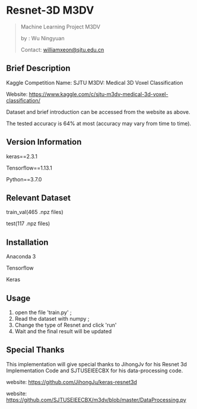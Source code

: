 # Resnet-3D M3DV

> Machine Learning Project M3DV
>
> by : Wu Ningyuan
>
> Contact: williamxeon@sjtu.edu.cn



## Brief Description

Kaggle Competition Name: SJTU M3DV: Medical 3D Voxel Classification

Website: https://www.kaggle.com/c/sjtu-m3dv-medical-3d-voxel-classification/

Dataset and brief introduction can be accessed from the website as above.

The tested accuracy is 64% at most (accuracy may vary from time to time).



## Version Information

keras==2.3.1

Tensorflow==1.13.1

Python==3.7.0



## Relevant Dataset

train_val(465 .npz files)

test(117 .npz files)



## Installation

Anaconda 3

Tensorflow

Keras



## Usage

1. open the file 'train.py' ;
2. Read the dataset with numpy ;
3. Change the type of Resnet and click 'run'
4. Wait and the final result will be updated



## Special Thanks

This implementation will give special thanks to JihongJv for his Resnet 3d Implementation Code and SJTUSEIEECBX for his data-processing code.

website: https://github.com/JihongJu/keras-resnet3d 

website: https://github.com/SJTUSEIEECBX/m3dv/blob/master/DataProcessing.py